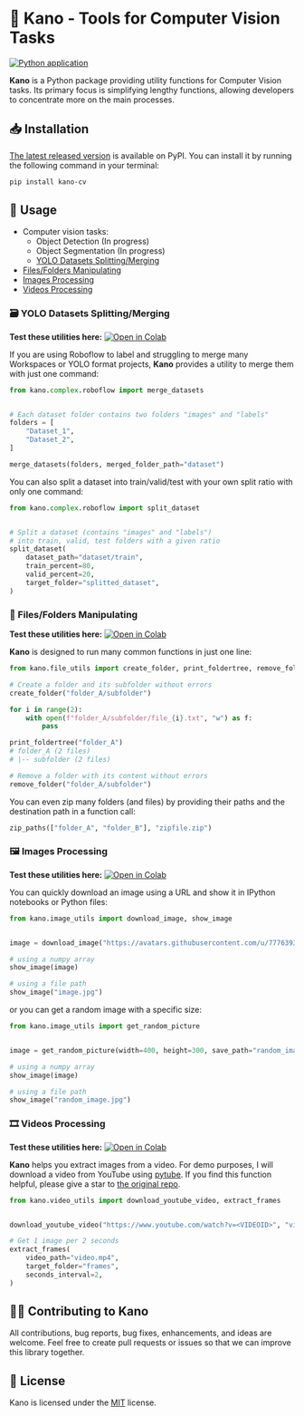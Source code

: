 # 🦌 Kano - Tools for Computer Vision Tasks

[![Python application](https://github.com/egliette/kano/actions/workflows/python-app.yml/badge.svg)](https://github.com/egliette/kano/actions/workflows/python-app.yml)

**Kano** is a Python package providing utility functions for Computer Vision tasks. Its primary focus is simplifying lengthy functions, allowing developers to concentrate more on the main processes.

## 📥 Installation

[The latest released version](https://pypi.org/project/kano-cv/) is available on PyPI. You can install it by running the following command in your terminal:

```bash
pip install kano-cv
```

## 🚀 Usage

- Computer vision tasks:
    - Object Detection (In progress)
    - Object Segmentation (In progress)
    - [YOLO Datasets Splitting/Merging](#yolo-datasets-splittingmerging)
- [Files/Folders Manipulating](#filesfolders-manipulating)
- [Images Processing](#images-processing)
- [Videos Processing](#videos-processing)

### 🗃️ YOLO Datasets Splitting/Merging

**Test these utilities here:** [![Open in Colab](https://colab.research.google.com/assets/colab-badge.svg)](https://colab.research.google.com/drive/1f8H-QzypOlpzA6sUR0WF3IGxtY6xmF1U?usp=sharing)

If you are using Roboflow to label and struggling to merge many Workspaces or YOLO format projects, **Kano** provides a utility to merge them with just one command:

```python
from kano.complex.roboflow import merge_datasets


# Each dataset folder contains two folders "images" and "labels"
folders = [
    "Dataset_1",
    "Dataset_2",
]

merge_datasets(folders, merged_folder_path="dataset")
```

You can also split a dataset into train/valid/test with your own split ratio with only one command:

```python
from kano.complex.roboflow import split_dataset


# Split a dataset (contains "images" and "labels")
# into train, valid, test folders with a given ratio
split_dataset(
    dataset_path="dataset/train",
    train_percent=80,
    valid_percent=20,
    target_folder="splitted_dataset",
)
```

### 📁 Files/Folders Manipulating

**Test these utilities here:** [![Open in Colab](https://colab.research.google.com/assets/colab-badge.svg)](https://colab.research.google.com/drive/1878V0IPa36bsTwPTk5NQSszF7UAyJ9Wq?usp=sharing)

**Kano** is designed to run many common functions in just one line:

```python
from kano.file_utils import create_folder, print_foldertree, remove_folder

# Create a folder and its subfolder without errors
create_folder("folder_A/subfolder")

for i in range(2):
    with open(f"folder_A/subfolder/file_{i}.txt", "w") as f:
        pass

print_foldertree("folder_A")
# folder_A (2 files)
# |-- subfolder (2 files)

# Remove a folder with its content without errors
remove_folder("folder_A/subfolder")
```

You can even zip many folders (and files) by providing their paths and the destination path in a function call:

```python
zip_paths(["folder_A", "folder_B"], "zipfile.zip")
```

### 🖼️ Images Processing

**Test these utilities here:** [![Open in Colab](https://colab.research.google.com/assets/colab-badge.svg)](https://colab.research.google.com/drive/181jZX3PNylk0Ry133e9ZH5k2vlPV9zxW?usp=sharing)

You can quickly download an image using a URL and show it in IPython notebooks or Python files:

```python
from kano.image_utils import download_image, show_image


image = download_image("https://avatars.githubusercontent.com/u/77763935?v=4", "image.jpg")

# using a numpy array
show_image(image)

# using a file path
show_image("image.jpg")
```

or you can get a random image with a specific size:

```python
from kano.image_utils import get_random_picture


image = get_random_picture(width=400, height=300, save_path="random_image.jpg")

# using a numpy array
show_image(image)

# using a file path
show_image("random_image.jpg")
```

### 🎞️ Videos Processing

**Test these utilities here:** [![Open in Colab](https://colab.research.google.com/assets/colab-badge.svg)](https://colab.research.google.com/drive/1pqHmUHHTnmIfACupcLr_em3PdXNnGOkp?usp=sharing)

**Kano** helps you extract images from a video. For demo purposes, I will download a video from YouTube using [pytube](https://github.com/pytube/pytube). If you find this function helpful, please give a star to [the original repo](https://github.com/pytube/pytube).

```python
from kano.video_utils import download_youtube_video, extract_frames


download_youtube_video("https://www.youtube.com/watch?v=<VIDEOID>", "video.mp4")

# Get 1 image per 2 seconds
extract_frames(
    video_path="video.mp4",
    target_folder="frames",
    seconds_interval=2,
)
```

## 🙋‍♂️ Contributing to Kano

All contributions, bug reports, bug fixes, enhancements, and ideas are welcome. Feel free to create pull requests or issues so that we can improve this library together.

## 🔑 License
Kano is licensed under the [MIT](LICENSE) license.
